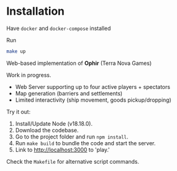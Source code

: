 # Installation
Have `docker` and `docker-compose` installed

Run

```bash
make up
```


Web-based implementation of **Ophir** (Terra Nova Games)

Work in progress.

- Web Server supporting up to four active players + spectators
- Map generation (barriers and settlements)
- Limited interactivity (ship movement, goods pickup/dropping)

Try it out:

1. Install/Update Node (v18.18.0).
2. Download the codebase.
3. Go to the project folder and run `npm install`.
4. Run `make build` to bundle the code and start the server.
5. Link to [http://localhost:3000](http://localhost:3000) to 'play.'

Check the `Makefile` for alternative script commands.
